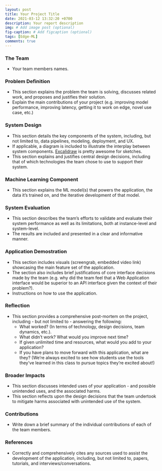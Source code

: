 ```yaml
---
layout: post
title: Your Project Title
date: 2021-03-12 13:32:20 +0700
description: Your report description
img: # Add image post (optional)
fig-caption: # Add figcaption (optional)
tags: [Edge-ML]
comments: true
---
```


### The Team
- Your team members names.

### Problem Definition
- This section explains the problem the team is solving, discusses related work, and proposes and justifies their solution.
- Explain the main contributions of your project (e.g. improving model performance, improving latency, getting it to work on edge, novel use case, etc.)

### System Design
- This section details the key components of the system, including, but not limited to, data pipelines, modeling, deployment, and UX.
- If applicable, a diagram is included to illustrate the interplay between system components. [Excalidraw](https://excalidraw.com/) is pretty awesome for sketches.
- This section explains and justifies central design decisions, including that of which technologies the team chose to use to support their system.

### Machine Learning Component
- This section explains the ML model(s) that powers the application, the data it’s trained on, and the iterative development of that model.

### System Evaluation
- This section describes the team’s efforts to validate and evaluate their system performance as well as its limitations, both at instance-level and system-level.
- The results are included and presented in a clear and informative manner.

### Application Demostration
- This section includes visuals (screengrab, embedded video link) showcasing the main feature set of the application.
- The section also includes brief justifications of core interface decisions made by the team (e.g. why did the team feel that a Web Application interface would be superior to an API interface given the context of their problem?).
- Instructions on how to use the application.

### Reflection
- This section provides a comprehensive post-mortem on the project, including - but not limited to - answering the following:
	- What worked? (In terms of technology, design decisions, team dynamics, etc.).
	- What didn’t work? What would you improve next time?
	- If given unlimited time and resources, what would you add to your application?
	- If you have plans to move forward with this application, what are they? (We’re always excited to see how students use the tools they’ve learned in this class to pursue topics they’re excited about!)

### Broader Impacts
- This section discusses intended uses of your application - and possible unintended uses, and the associated harms.
- This section reflects upon the design decisions that the team undertook to mitigate harms associated with unintended use of the system.

### Contributions
- Write down a brief summary of the individual contributions of each of the team members.

### References
- Correctly and comprehensively cites any sources used to assist the development of the application, including, but not limited to, papers, tutorials, and interviews/conversations.

